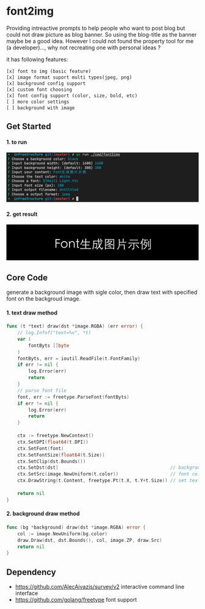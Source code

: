 # font2img

Providing intreactive prompts to help people who want to post blog but could not draw picture as blog banner. So using the blog-title as the banner maybe be a good idea. However I could not found the property tool for me (a developer)..., why not recreating one with personal ideas ?

it has following features:

    [x] font to img (basic feature)
    [x] image format suport multi types(jpeg, png)
    [x] background config support
    [x] custom font choosing
    [x] font config support (color, size, bold, etc)
    [ ] more color settings 
    [ ] background with image

## Get Started

#### 1. to run

<img src="./notes.png"/>

#### 2. get result

<img src="./Untitled.jpeg"/>

## Core Code

generate a background image with sigle color, then draw text with specified font on the backgroud image.

#### 1. text draw method

```go
func (t *text) draw(dst *image.RGBA) (err error) {
	// log.Infof("text=%v", *t)
	var (
		fontByts []byte
	)
	fontByts, err = ioutil.ReadFile(t.FontFamily)
	if err != nil {
		log.Error(err)
		return
	}
	// parse font file
	font, err := freetype.ParseFont(fontByts)
	if err != nil {
		log.Error(err)
		return
	}

	ctx := freetype.NewContext()
	ctx.SetDPI(float64(t.DPI))
	ctx.SetFont(font)
	ctx.SetFontSize(float64(t.Size))
	ctx.SetClip(dst.Bounds())
	ctx.SetDst(dst)                                         // background image setting here
	ctx.SetSrc(image.NewUniform(t.color))                   // font color setting
	ctx.DrawString(t.Content, freetype.Pt(t.X, t.Y+t.Size)) // set text position

	return nil
}
```

#### 2. background draw method

```go
func (bg *background) draw(dst *image.RGBA) error {
	col := image.NewUniform(bg.color)
	draw.Draw(dst, dst.Bounds(), col, image.ZP, draw.Src)
	return nil
}
```

## Dependency

* https://github.com/AlecAivazis/survey/v2 interactive command line interface
* https://github.com/golang/freetype font support